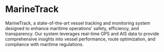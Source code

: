 # MarineTrack
MarineTrack, a state-of-the-art vessel tracking and monitoring system designed to enhance maritime operations' safety, efficiency, and transparency. Our system leverages real-time GPS and AIS data to provide comprehensive insights into vessel performance, route optimization, and compliance with maritime regulations.
